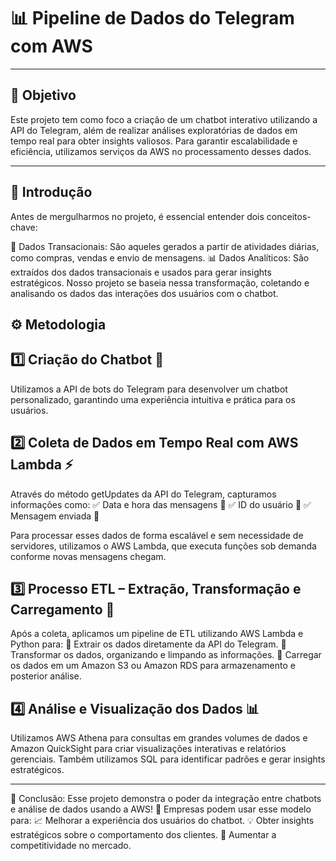 # 📊 Pipeline de Dados do Telegram com AWS

---

## 🎯 Objetivo
Este projeto tem como foco a criação de um chatbot interativo utilizando a API do Telegram, além de realizar análises exploratórias de dados em tempo real para obter insights valiosos. Para garantir escalabilidade e eficiência, utilizamos serviços da AWS no processamento desses dados.

---
## 📝 Introdução
Antes de mergulharmos no projeto, é essencial entender dois conceitos-chave:

📌 Dados Transacionais: São aqueles gerados a partir de atividades diárias, como compras, vendas e envio de mensagens.
📊 Dados Analíticos: São extraídos dos dados transacionais e usados para gerar insights estratégicos.
Nosso projeto se baseia nessa transformação, coletando e analisando os dados das interações dos usuários com o chatbot.


## ⚙️ Metodologia

## 1️⃣ Criação do Chatbot 🤖
Utilizamos a API de bots do Telegram para desenvolver um chatbot personalizado, garantindo uma experiência intuitiva e prática para os usuários.

## 2️⃣ Coleta de Dados em Tempo Real com AWS Lambda ⚡
Através do método getUpdates da API do Telegram, capturamos informações como:
✅ Data e hora das mensagens 📆
✅ ID do usuário 👤
✅ Mensagem enviada 💬

Para processar esses dados de forma escalável e sem necessidade de servidores, utilizamos o AWS Lambda, que executa funções sob demanda conforme novas mensagens chegam.

## 3️⃣ Processo ETL – Extração, Transformação e Carregamento 🔄
Após a coleta, aplicamos um pipeline de ETL utilizando AWS Lambda e Python para:
📌 Extrair os dados diretamente da API do Telegram.
📌 Transformar os dados, organizando e limpando as informações.
📌 Carregar os dados em um Amazon S3 ou Amazon RDS para armazenamento e posterior análise.

## 4️⃣ Análise e Visualização dos Dados 📊
Utilizamos AWS Athena para consultas em grandes volumes de dados e Amazon QuickSight para criar visualizações interativas e relatórios gerenciais. Também utilizamos SQL para identificar padrões e gerar insights estratégicos.

---

🏁 Conclusão:
Esse projeto demonstra o poder da integração entre chatbots e análise de dados usando a AWS! 🚀 Empresas podem usar esse modelo para:
📈 Melhorar a experiência dos usuários do chatbot.
💡 Obter insights estratégicos sobre o comportamento dos clientes.
🎯 Aumentar a competitividade no mercado.
